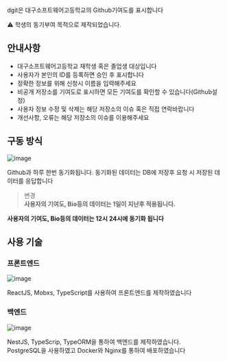 dgit은 대구소프트웨어고등학교의 Github기여도를 표시합니다

⚠️ 학생의 동기부여 목적으로 제작되었습니다.

## 안내사항
- 대구소프트웨어고등학교 재학생 혹은 졸업생 대상입니다  
- 사용자가 본인의 ID를 등록하면 승인 후 표시합니다
- 정확한 정보를 위해 신청시 이름을 입력해주세요
- 비공개 저장소를 기여도로 표시하면 모든 기여도를 확인할 수 있습니다(Github설정)
- 사용자 정보 수정 및 삭제는 해당 저장소의 이슈 혹은 직접 연락바랍니다
- 개선사항, 오류는 해당 저장소의 이슈를 이용해주세요

## 구동 방식

![image](https://user-images.githubusercontent.com/49791336/91555821-adcf3880-e96c-11ea-8879-777e4c4577d3.png)

Github과 하루 한번 동기화됩니다. 동기화된 데이터는 DB에 저장후 요청 시 저장된 데이터를 응답합니다

> 변경  
> __사용자의 기여도, Bio등의 데이터는 1일이 지난후 적용됩니다.__

__사용자의 기여도, Bio등의 데이터는 12시 24시에 동기화 됩니다__


## 사용 기술

### 프론트엔드
![image](https://user-images.githubusercontent.com/49791336/91555834-b293ec80-e96c-11ea-9c0d-5b11dcc7c7c7.png)

ReactJS, Mobxs, TypeScript를 사용하여 프론트엔드를 제작하였습니다

### 백엔드

![image](https://user-images.githubusercontent.com/49791336/91555775-985a0e80-e96c-11ea-97bb-0ff8dbb87ee4.png)

NestJS, TypeScrip, TypeORM을 통하여 백엔드를 제작하였습니다.  
PostgreSQL을 사용하였고 Docker와 Nginx를 통하여 배포하였습니다
